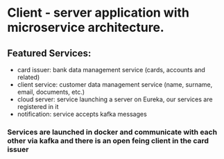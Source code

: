 # Client - server application with microservice architecture. 
## Featured Services:
- card issuer: bank data management service (cards, accounts and related)
- client service: customer data management service (name, surname, email, documents, etc.)
- cloud server: service launching a server on Eureka, our services are registered in it
- notification: service accepts kafka messages

### Services are launched in docker and communicate with each other via kafka and there is an open feing client in the card issuer
